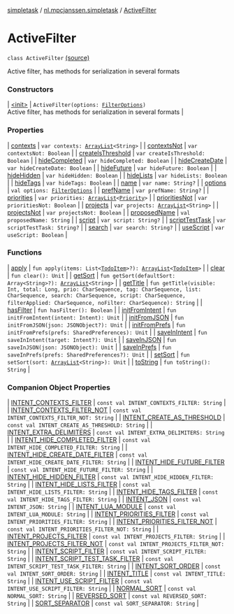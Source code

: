[simpletask](../../index.md) / [nl.mpcjanssen.simpletask](../index.md) / [ActiveFilter](.)

# ActiveFilter

`class ActiveFilter` [(source)](https://github.com/mpcjanssen/simpletask-android/blob/master/src/main/java/nl/mpcjanssen/simpletask/ActiveFilter.kt#L21)

Active filter, has methods for serialization in several formats

### Constructors

| [&lt;init&gt;](-init-.md) | `ActiveFilter(options: `[`FilterOptions`](../-filter-options/index.md)`)`<br>Active filter, has methods for serialization in several formats |

### Properties

| [contexts](contexts.md) | `var contexts: `[`ArrayList`](http://docs.oracle.com/javase/6/docs/api/java/util/ArrayList.html)`<String>` |
| [contextsNot](contexts-not.md) | `var contextsNot: Boolean` |
| [createIsThreshold](create-is-threshold.md) | `var createIsThreshold: Boolean` |
| [hideCompleted](hide-completed.md) | `var hideCompleted: Boolean` |
| [hideCreateDate](hide-create-date.md) | `var hideCreateDate: Boolean` |
| [hideFuture](hide-future.md) | `var hideFuture: Boolean` |
| [hideHidden](hide-hidden.md) | `var hideHidden: Boolean` |
| [hideLists](hide-lists.md) | `var hideLists: Boolean` |
| [hideTags](hide-tags.md) | `var hideTags: Boolean` |
| [name](name.md) | `var name: String?` |
| [options](options.md) | `val options: `[`FilterOptions`](../-filter-options/index.md) |
| [prefName](pref-name.md) | `var prefName: String?` |
| [priorities](priorities.md) | `var priorities: `[`ArrayList`](http://docs.oracle.com/javase/6/docs/api/java/util/ArrayList.html)`<`[`Priority`](../../nl.mpcjanssen.simpletask.task/-priority/index.md)`>` |
| [prioritiesNot](priorities-not.md) | `var prioritiesNot: Boolean` |
| [projects](projects.md) | `var projects: `[`ArrayList`](http://docs.oracle.com/javase/6/docs/api/java/util/ArrayList.html)`<String>` |
| [projectsNot](projects-not.md) | `var projectsNot: Boolean` |
| [proposedName](proposed-name.md) | `val proposedName: String` |
| [script](script.md) | `var script: String?` |
| [scriptTestTask](script-test-task.md) | `var scriptTestTask: String?` |
| [search](search.md) | `var search: String?` |
| [useScript](use-script.md) | `var useScript: Boolean` |

### Functions

| [apply](apply.md) | `fun apply(items: List<`[`TodoItem`](../../nl.mpcjanssen.simpletask.dao.gentodo/-todo-item/index.md)`>?): `[`ArrayList`](http://docs.oracle.com/javase/6/docs/api/java/util/ArrayList.html)`<`[`TodoItem`](../../nl.mpcjanssen.simpletask.dao.gentodo/-todo-item/index.md)`>` |
| [clear](clear.md) | `fun clear(): Unit` |
| [getSort](get-sort.md) | `fun getSort(defaultSort: Array<String>?): `[`ArrayList`](http://docs.oracle.com/javase/6/docs/api/java/util/ArrayList.html)`<String>` |
| [getTitle](get-title.md) | `fun getTitle(visible: Int, total: Long, prio: CharSequence, tag: CharSequence, list: CharSequence, search: CharSequence, script: CharSequence, filterApplied: CharSequence, noFilter: CharSequence): String` |
| [hasFilter](has-filter.md) | `fun hasFilter(): Boolean` |
| [initFromIntent](init-from-intent.md) | `fun initFromIntent(intent: Intent): Unit` |
| [initFromJSON](init-from-j-s-o-n.md) | `fun initFromJSON(json: JSONObject?): Unit` |
| [initFromPrefs](init-from-prefs.md) | `fun initFromPrefs(prefs: SharedPreferences): Unit` |
| [saveInIntent](save-in-intent.md) | `fun saveInIntent(target: Intent?): Unit` |
| [saveInJSON](save-in-j-s-o-n.md) | `fun saveInJSON(json: JSONObject): Unit` |
| [saveInPrefs](save-in-prefs.md) | `fun saveInPrefs(prefs: SharedPreferences?): Unit` |
| [setSort](set-sort.md) | `fun setSort(sort: `[`ArrayList`](http://docs.oracle.com/javase/6/docs/api/java/util/ArrayList.html)`<String>): Unit` |
| [toString](to-string.md) | `fun toString(): String` |

### Companion Object Properties

| [INTENT_CONTEXTS_FILTER](-i-n-t-e-n-t_-c-o-n-t-e-x-t-s_-f-i-l-t-e-r.md) | `const val INTENT_CONTEXTS_FILTER: String` |
| [INTENT_CONTEXTS_FILTER_NOT](-i-n-t-e-n-t_-c-o-n-t-e-x-t-s_-f-i-l-t-e-r_-n-o-t.md) | `const val INTENT_CONTEXTS_FILTER_NOT: String` |
| [INTENT_CREATE_AS_THRESHOLD](-i-n-t-e-n-t_-c-r-e-a-t-e_-a-s_-t-h-r-e-s-h-o-l-d.md) | `const val INTENT_CREATE_AS_THRESHOLD: String` |
| [INTENT_EXTRA_DELIMITERS](-i-n-t-e-n-t_-e-x-t-r-a_-d-e-l-i-m-i-t-e-r-s.md) | `const val INTENT_EXTRA_DELIMITERS: String` |
| [INTENT_HIDE_COMPLETED_FILTER](-i-n-t-e-n-t_-h-i-d-e_-c-o-m-p-l-e-t-e-d_-f-i-l-t-e-r.md) | `const val INTENT_HIDE_COMPLETED_FILTER: String` |
| [INTENT_HIDE_CREATE_DATE_FILTER](-i-n-t-e-n-t_-h-i-d-e_-c-r-e-a-t-e_-d-a-t-e_-f-i-l-t-e-r.md) | `const val INTENT_HIDE_CREATE_DATE_FILTER: String` |
| [INTENT_HIDE_FUTURE_FILTER](-i-n-t-e-n-t_-h-i-d-e_-f-u-t-u-r-e_-f-i-l-t-e-r.md) | `const val INTENT_HIDE_FUTURE_FILTER: String` |
| [INTENT_HIDE_HIDDEN_FILTER](-i-n-t-e-n-t_-h-i-d-e_-h-i-d-d-e-n_-f-i-l-t-e-r.md) | `const val INTENT_HIDE_HIDDEN_FILTER: String` |
| [INTENT_HIDE_LISTS_FILTER](-i-n-t-e-n-t_-h-i-d-e_-l-i-s-t-s_-f-i-l-t-e-r.md) | `const val INTENT_HIDE_LISTS_FILTER: String` |
| [INTENT_HIDE_TAGS_FILTER](-i-n-t-e-n-t_-h-i-d-e_-t-a-g-s_-f-i-l-t-e-r.md) | `const val INTENT_HIDE_TAGS_FILTER: String` |
| [INTENT_JSON](-i-n-t-e-n-t_-j-s-o-n.md) | `const val INTENT_JSON: String` |
| [INTENT_LUA_MODULE](-i-n-t-e-n-t_-l-u-a_-m-o-d-u-l-e.md) | `const val INTENT_LUA_MODULE: String` |
| [INTENT_PRIORITIES_FILTER](-i-n-t-e-n-t_-p-r-i-o-r-i-t-i-e-s_-f-i-l-t-e-r.md) | `const val INTENT_PRIORITIES_FILTER: String` |
| [INTENT_PRIORITIES_FILTER_NOT](-i-n-t-e-n-t_-p-r-i-o-r-i-t-i-e-s_-f-i-l-t-e-r_-n-o-t.md) | `const val INTENT_PRIORITIES_FILTER_NOT: String` |
| [INTENT_PROJECTS_FILTER](-i-n-t-e-n-t_-p-r-o-j-e-c-t-s_-f-i-l-t-e-r.md) | `const val INTENT_PROJECTS_FILTER: String` |
| [INTENT_PROJECTS_FILTER_NOT](-i-n-t-e-n-t_-p-r-o-j-e-c-t-s_-f-i-l-t-e-r_-n-o-t.md) | `const val INTENT_PROJECTS_FILTER_NOT: String` |
| [INTENT_SCRIPT_FILTER](-i-n-t-e-n-t_-s-c-r-i-p-t_-f-i-l-t-e-r.md) | `const val INTENT_SCRIPT_FILTER: String` |
| [INTENT_SCRIPT_TEST_TASK_FILTER](-i-n-t-e-n-t_-s-c-r-i-p-t_-t-e-s-t_-t-a-s-k_-f-i-l-t-e-r.md) | `const val INTENT_SCRIPT_TEST_TASK_FILTER: String` |
| [INTENT_SORT_ORDER](-i-n-t-e-n-t_-s-o-r-t_-o-r-d-e-r.md) | `const val INTENT_SORT_ORDER: String` |
| [INTENT_TITLE](-i-n-t-e-n-t_-t-i-t-l-e.md) | `const val INTENT_TITLE: String` |
| [INTENT_USE_SCRIPT_FILTER](-i-n-t-e-n-t_-u-s-e_-s-c-r-i-p-t_-f-i-l-t-e-r.md) | `const val INTENT_USE_SCRIPT_FILTER: String` |
| [NORMAL_SORT](-n-o-r-m-a-l_-s-o-r-t.md) | `const val NORMAL_SORT: String` |
| [REVERSED_SORT](-r-e-v-e-r-s-e-d_-s-o-r-t.md) | `const val REVERSED_SORT: String` |
| [SORT_SEPARATOR](-s-o-r-t_-s-e-p-a-r-a-t-o-r.md) | `const val SORT_SEPARATOR: String` |

